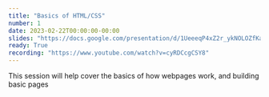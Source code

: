 ```yaml
---
title: "Basics of HTML/CSS"
number: 1
date: 2023-02-22T00:00:00-00:00
slides: "https://docs.google.com/presentation/d/1UeeeqP4xZ2r_ykNOLOZfKaOWVbhgrW9bHaAn81_3CGQ/edit?usp=sharing"
ready: True
recording: "https://www.youtube.com/watch?v=cyRDCcgCSY8"
---
```


This session will help cover the basics of how webpages work, and building basic pages